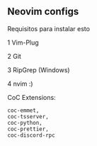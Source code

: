 ## Neovim configs

Requisitos para instalar esto

1 Vim-Plug

2 Git

3 RipGrep (Windows)

4 nvim :)

CoC Extensions:

```
coc-emmet,
coc-tsserver,
coc-python,
coc-prettier,
coc-discord-rpc
```
